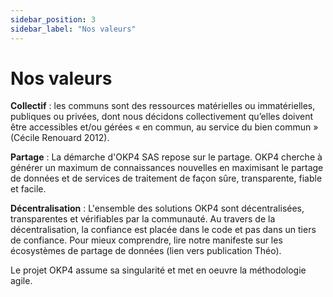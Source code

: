 ```yaml
---
sidebar_position: 3
sidebar_label: "Nos valeurs"
---
```


# Nos valeurs

**Collectif** : les communs sont des ressources matérielles ou immatérielles, publiques ou privées, dont nous décidons collectivement qu’elles doivent être accessibles et/ou gérées « en commun, au service du bien commun » (Cécile Renouard 2012).

**Partage** : La démarche d'OKP4 SAS repose sur le partage. OKP4 cherche à générer un maximum de connaissances nouvelles en maximisant le partage de données et de services de traitement de façon sûre, transparente, fiable et facile.

**Décentralisation** : L'ensemble des solutions OKP4 sont décentralisées, transparentes et vérifiables par la communauté. Au travers de la décentralisation, la confiance est placée dans le code et pas dans un tiers de confiance. Pour mieux comprendre, lire notre manifeste sur les écosystèmes de partage de données (lien vers publication Théo).

Le projet OKP4 assume sa singularité et met en oeuvre la méthodologie agile.
